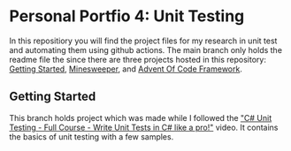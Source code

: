 # Personal Portfio 4: Unit Testing

In this repositiory you will find the project files for my research in unit test and automating them using github actions.
The main branch only holds the readme file the since there are three projects hosted in this repository: [Getting Started](https://github.com/mathias-bevers/term2.4-personal-portfolio/tree/getting-started), [Minesweeper](https://github.com/mathias-bevers/term2.4-personal-portfolio/tree/minesweeper), and [Advent Of Code Framework](https://github.com/mathias-bevers/term2.4-personal-portfolio/tree/aoc).

## Getting Started

This branch holds project which was made while I followed the ["C# Unit Testing - Full Course - Write Unit Tests in C# like a pro!"](https://www.youtube.com/watch?v=m863B7Eb6I4) video. It contains the basics of unit testing with a few samples.
